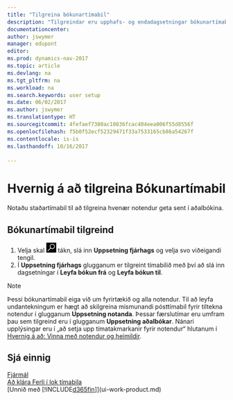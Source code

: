 ```yaml
---
title: "Tilgreina bókunartímabil"
description: "Tilgreindar eru upphafs- og endadagsetningar bókunartímabils til að setja upp hvenær notendur geta bókað í fjárhag."
documentationcenter: 
author: jswymer
manager: edupont
editor: 
ms.prod: dynamics-nav-2017
ms.topic: article
ms.devlang: na
ms.tgt_pltfrm: na
ms.workload: na
ms.search.keywords: user setup
ms.date: 06/02/2017
ms.author: jswymer
ms.translationtype: HT
ms.sourcegitcommit: 4fefaef7380ac10836fcac404eea006f55d8556f
ms.openlocfilehash: f5b0f52ecf52329471f33a7533165cb86a54267f
ms.contentlocale: is-is
ms.lasthandoff: 10/16/2017

---
```

# <a name="how-to-specify-posting-periods"></a>Hvernig á að tilgreina Bókunartímabil
Notaðu staðartímabil til að tilgreina hvenær notendur geta sent í aðalbókina.  

## <a name="to-specify-posting-periods"></a>Bókunartímabil tilgreind
1. Velja skal ![Leit að síðu eða skýrslu](media/ui-search/search_small.png "Leit að síðu eða skýrslu táknið") tákn, slá inn **Uppsetning fjárhags** og velja svo viðeigandi tengil.  
2. Í **Uppsetning fjárhags** glugganum er tilgreint tímabilið með því að slá inn dagsetningar í **Leyfa bókun frá** og **Leyfa bókun til**.  

> [!NOTE]  
>   Þessi bókunartímabil eiga við um fyrirtækið og alla notendur. Til að leyfa undantekningum er hægt að skilgreina mismunandi pósttímabil fyrir tiltekna notendur í glugganum **Uppsetning notanda**. Þessar færslutímar eru umfram þau sem tilgreind eru í glugganum **Uppsetning aðalbókar**. Nánari upplýsingar eru í „að setja upp tímatakmarkanir fyrir notendur“ hlutanum í [Hvernig á að: Vinna með notendur og heimildir](ui-how-users-permissions.md).

## <a name="see-also"></a>Sjá einnig
[Fjármál](finance.md)  
[Að klára Ferli í lok tímabila](year-how-complete-period-end-processes.md)  
[Unnið með [!INCLUDE[d365fin](includes/d365fin_md.md)]](ui-work-product.md)

